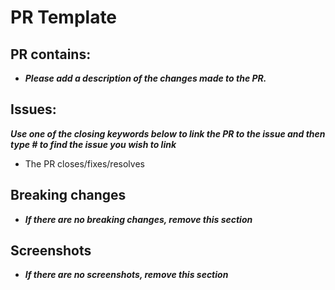 # PR Template

## PR contains:
- ***Please add a description of the changes made to the PR.***

## Issues:
***Use one of the closing keywords below to link the PR to the issue and then type # to find the issue you wish to link***
- The PR closes/fixes/resolves 

## Breaking changes
- ***If there are no breaking changes, remove this section***

## Screenshots
- ***If there are no screenshots, remove this section***